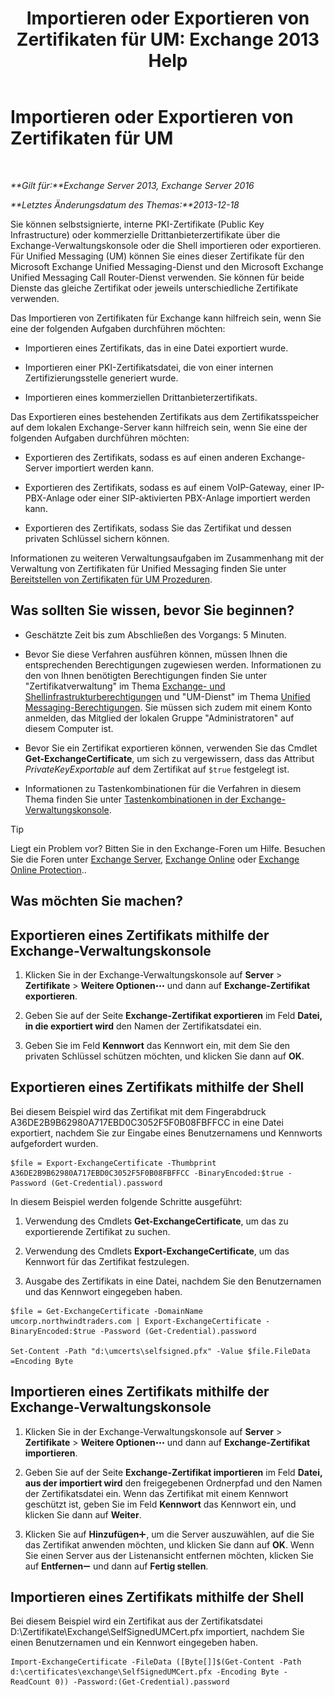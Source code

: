 ﻿---
title: 'Importieren oder Exportieren von Zertifikaten für UM: Exchange 2013 Help'
TOCTitle: Importieren oder Exportieren von Zertifikaten für UM
ms:assetid: ee688c33-2e08-47e7-95fc-04ba10238341
ms:mtpsurl: https://technet.microsoft.com/de-de/library/Dn205143(v=EXCHG.150)
ms:contentKeyID: 54652712
ms.date: 05/22/2018
mtps_version: v=EXCHG.150
ms.translationtype: MT
---

# Importieren oder Exportieren von Zertifikaten für UM

 

_**Gilt für:**Exchange Server 2013, Exchange Server 2016_

_**Letztes Änderungsdatum des Themas:**2013-12-18_

Sie können selbstsignierte, interne PKI-Zertifikate (Public Key Infrastructure) oder kommerzielle Drittanbieterzertifikate über die Exchange-Verwaltungskonsole oder die Shell importieren oder exportieren. Für Unified Messaging (UM) können Sie eines dieser Zertifikate für den Microsoft Exchange Unified Messaging-Dienst und den Microsoft Exchange Unified Messaging Call Router-Dienst verwenden. Sie können für beide Dienste das gleiche Zertifikat oder jeweils unterschiedliche Zertifikate verwenden.

Das Importieren von Zertifikaten für Exchange kann hilfreich sein, wenn Sie eine der folgenden Aufgaben durchführen möchten:

  - Importieren eines Zertifikats, das in eine Datei exportiert wurde.

  - Importieren einer PKI-Zertifikatsdatei, die von einer internen Zertifizierungsstelle generiert wurde.

  - Importieren eines kommerziellen Drittanbieterzertifikats.

Das Exportieren eines bestehenden Zertifikats aus dem Zertifikatsspeicher auf dem lokalen Exchange-Server kann hilfreich sein, wenn Sie eine der folgenden Aufgaben durchführen möchten:

  - Exportieren des Zertifikats, sodass es auf einen anderen Exchange-Server importiert werden kann.

  - Exportieren des Zertifikats, sodass es auf einem VoIP-Gateway, einer IP-PBX-Anlage oder einer SIP-aktivierten PBX-Anlage importiert werden kann.

  - Exportieren des Zertifikats, sodass Sie das Zertifikat und dessen privaten Schlüssel sichern können.

Informationen zu weiteren Verwaltungsaufgaben im Zusammenhang mit der Verwaltung von Zertifikaten für Unified Messaging finden Sie unter [Bereitstellen von Zertifikaten für UM Prozeduren](deploying-certificates-for-um-procedures-exchange-2013-help.md).

## Was sollten Sie wissen, bevor Sie beginnen?

  - Geschätzte Zeit bis zum Abschließen des Vorgangs: 5 Minuten.

  - Bevor Sie diese Verfahren ausführen können, müssen Ihnen die entsprechenden Berechtigungen zugewiesen werden. Informationen zu den von Ihnen benötigten Berechtigungen finden Sie unter "Zertifikatverwaltung" im Thema [Exchange- und Shellinfrastrukturberechtigungen](exchange-and-shell-infrastructure-permissions-exchange-2013-help.md) und "UM-Dienst" im Thema [Unified Messaging-Berechtigungen](unified-messaging-permissions-exchange-2013-help.md). Sie müssen sich zudem mit einem Konto anmelden, das Mitglied der lokalen Gruppe "Administratoren" auf diesem Computer ist.

  - Bevor Sie ein Zertifikat exportieren können, verwenden Sie das Cmdlet **Get-ExchangeCertificate**, um sich zu vergewissern, dass das Attribut *PrivateKeyExportable* auf dem Zertifikat auf `$true` festgelegt ist.

  - Informationen zu Tastenkombinationen für die Verfahren in diesem Thema finden Sie unter [Tastenkombinationen in der Exchange-Verwaltungskonsole](keyboard-shortcuts-in-the-exchange-admin-center-exchange-online-protection-help.md).


> [!TIP]
> Liegt ein Problem vor? Bitten Sie in den Exchange-Foren um Hilfe. Besuchen Sie die Foren unter <A href="https://go.microsoft.com/fwlink/p/?linkid=60612">Exchange Server</A>, <A href="https://go.microsoft.com/fwlink/p/?linkid=267542">Exchange Online</A> oder <A href="https://go.microsoft.com/fwlink/p/?linkid=285351">Exchange Online Protection</A>..



## Was möchten Sie machen?

## Exportieren eines Zertifikats mithilfe der Exchange-Verwaltungskonsole

1.  Klicken Sie in der Exchange-Verwaltungskonsole auf **Server** \> **Zertifikate** \> **Weitere Optionen**![Weitere Optionen (Symbol)](images/JJ150550.5381819e-3b21-4873-8714-e9b956290b28(EXCHG.150).gif "Weitere Optionen (Symbol)") und dann auf **Exchange-Zertifikat exportieren**.

2.  Geben Sie auf der Seite **Exchange-Zertifikat exportieren** im Feld **Datei, in die exportiert wird** den Namen der Zertifikatsdatei ein.

3.  Geben Sie im Feld **Kennwort** das Kennwort ein, mit dem Sie den privaten Schlüssel schützen möchten, und klicken Sie dann auf **OK**.

## Exportieren eines Zertifikats mithilfe der Shell

Bei diesem Beispiel wird das Zertifikat mit dem Fingerabdruck A36DE2B9B62980A717EBD0C3052F5F0B08FBFFCC in eine Datei exportiert, nachdem Sie zur Eingabe eines Benutzernamens und Kennworts aufgefordert wurden.

    $file = Export-ExchangeCertificate -Thumbprint A36DE2B9B62980A717EBD0C3052F5F0B08FBFFCC -BinaryEncoded:$true -Password (Get-Credential).password

In diesem Beispiel werden folgende Schritte ausgeführt:

1.  Verwendung des Cmdlets **Get-ExchangeCertificate**, um das zu exportierende Zertifikat zu suchen.

2.  Verwendung des Cmdlets **Export-ExchangeCertificate**, um das Kennwort für das Zertifikat festzulegen.

3.  Ausgabe des Zertifikats in eine Datei, nachdem Sie den Benutzernamen und das Kennwort eingegeben haben.

<!-- end list -->

    $file = Get-ExchangeCertificate -DomainName umcorp.northwindtraders.com | Export-ExchangeCertificate -BinaryEncoded:$true -Password (Get-Credential).password

    Set-Content -Path "d:\umcerts\selfsigned.pfx" -Value $file.FileData =Encoding Byte

## Importieren eines Zertifikats mithilfe der Exchange-Verwaltungskonsole

1.  Klicken Sie in der Exchange-Verwaltungskonsole auf **Server** \> **Zertifikate** \> **Weitere Optionen**![Weitere Optionen (Symbol)](images/JJ150550.5381819e-3b21-4873-8714-e9b956290b28(EXCHG.150).gif "Weitere Optionen (Symbol)") und dann auf **Exchange-Zertifikat importieren**.

2.  Geben Sie auf der Seite **Exchange-Zertifikat importieren** im Feld **Datei, aus der importiert wird** den freigegebenen Ordnerpfad und den Namen der Zertifikatsdatei ein. Wenn das Zertifikat mit einem Kennwort geschützt ist, geben Sie im Feld **Kennwort** das Kennwort ein, und klicken Sie dann auf **Weiter**.

3.  Klicken Sie auf **Hinzufügen**![Hinzufügen (Symbol)](images/JJ218640.c1e75329-d6d7-4073-a27d-498590bbb558(EXCHG.150).gif "Hinzufügen (Symbol)"), um die Server auszuwählen, auf die Sie das Zertifikat anwenden möchten, und klicken Sie dann auf **OK**. Wenn Sie einen Server aus der Listenansicht entfernen möchten, klicken Sie auf **Entfernen**![Entfernen (Symbol)](images/JJ657492.479b6ced-8d64-4277-a725-f17fea202b28(EXCHG.150).gif "Entfernen (Symbol)") und dann auf **Fertig stellen**.

## Importieren eines Zertifikats mithilfe der Shell

Bei diesem Beispiel wird ein Zertifikat aus der Zertifikatsdatei D:\\Zertifikate\\Exchange\\SelfSignedUMCert.pfx importiert, nachdem Sie einen Benutzernamen und ein Kennwort eingegeben haben.

    Import-ExchangeCertificate -FileData ([Byte[]]$(Get-Content -Path d:\certificates\exchange\SelfSignedUMCert.pfx -Encoding Byte -ReadCount 0)) -Password:(Get-Credential).password

